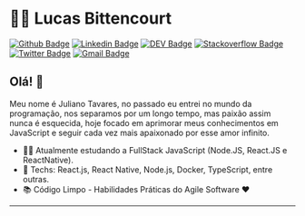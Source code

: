 # :man_technologist: Lucas Bittencourt

[![Github Badge](https://img.shields.io/badge/-Github-000?style=flat-square&logo=Github&logoColor=white&link=https://github.com/lucasgdb)](https://github.com/lucasgdb)
[![Linkedin Badge](https://img.shields.io/badge/-LinkedIn-blue?style=flat-square&logo=Linkedin&logoColor=white&link=https://www.linkedin.com/in/julianotavares/)](https://www.linkedin.com/in/julianotavares/)
[![DEV Badge](https://img.shields.io/badge/-DEV.to-000?style=flat-square&logo=dev.to&logoColor=white&link=https://dev.to/lucasgdb)](https://dev.to/lucasgdb)
[![Stackoverflow Badge](https://img.shields.io/badge/-Stackoverflow-4CA143?style=flat-square&logo=Stackoverflow&logoColor=white&link=https://pt.stackoverflow.com/users/153347/juliano-tavares)](https://pt.stackoverflow.com/users/153347/juliano-tavares)
[![Twitter Badge](https://img.shields.io/badge/-Twitter-1ca0f1?style=flat-square&labelColor=1ca0f1&logo=twitter&logoColor=white&link=https://twitter.com/JulianoTavaress)](https://twitter.com/JulianoTavaress)
[![Gmail Badge](https://img.shields.io/badge/-Gmail-c14438?style=flat-square&logo=Gmail&logoColor=white&link=mailto:juliano.tavaress@gmail.com)](mailto:juliano.tavaress@gmail.com)

## Olá! 👋

Meu nome é Juliano Tavares, no passado eu entrei no mundo da programação, nos separamos por um longo tempo, mas paixão assim nunca é esquecida, hoje focado em aprimorar meus conhecimentos em JavaScript e seguir cada vez mais apaixonado por esse amor infinito.

- :office_worker: Atualmente estudando a FullStack JavaScript (Node.JS, React.JS e ReactNative).
- :blue_heart: Techs: React.js, React Native, Node.js, Docker, TypeScript, entre outras.
- :books: Código Limpo - Habilidades Práticas do Agile Software :heart:

<!--
> :octocat: [lucasbittencourt.dev](https://lucasbittencourt.dev)
-->
---
